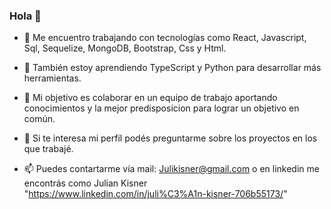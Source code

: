 ### Hola 👋



- 🔭 Me encuentro trabajando con tecnologías como React, Javascript, Sql, Sequelize, MongoDB, Bootstrap, Css y Html. 
- 🌱 También estoy aprendiendo TypeScript y Python para desarrollar más herramientas.

- 👯 Mi objetivo es colaborar en un equipo de trabajo aportando conocimientos y la mejor predisposicion para lograr un objetivo en común.
- 💬 Si te interesa mi perfil podés preguntarme sobre los proyectos en los que trabajé. 
- 📫 Puedes contartarme vía mail: Julikisner@gmail.com o en linkedin me encontrás como Julian Kisner "https://www.linkedin.com/in/juli%C3%A1n-kisner-706b55173/"


